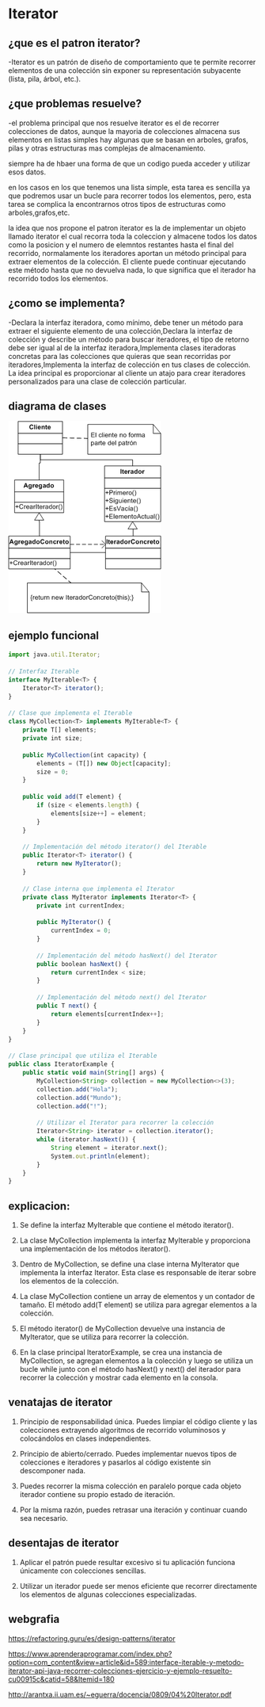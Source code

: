 # Iterator
## ¿que es el patron iterator?
-Iterator es un patrón de diseño de comportamiento que te permite recorrer elementos de una colección sin exponer su representación subyacente (lista, pila, árbol, etc.).
## ¿que problemas resuelve?
-el problema principal que nos resuelve iterator es el de recorrer colecciones de datos, aunque la mayoria de colecciones almacena sus elementos en listas simples hay algunas que se basan en arboles, grafos, pilas y otras estructuras mas complejas de almacenamiento.

siempre ha de hbaer una forma de que un codigo pueda acceder y utilizar esos datos.

en los casos en los que tenemos una lista simple, esta tarea es sencilla ya que podremos usar un bucle para recorrer todos los elementos, pero, esta tarea se complica la encontrarnos otros tipos de estructuras como arboles,grafos,etc.

la idea que nos propone el patron iterator es la de implementar un objeto llamado iterator el cual recorra toda la coleccion y almacene todos los datos como la posicion y el numero de elemntos restantes hasta el final del recorrido,
normalamente los iteradores aportan un método principal para extraer elementos de la colección. 
El cliente puede continuar ejecutando este método hasta que no devuelva nada, lo que significa que el iterador ha recorrido todos los elementos.

## ¿como se implementa?
-Declara la interfaz iteradora, como mínimo, debe tener un método para extraer el siguiente elemento de una colección,Declara la interfaz de colección y describe un método para buscar iteradores, el tipo de retorno debe ser igual al de la interfaz iteradora,Implementa clases iteradoras concretas para las colecciones que quieras que sean recorridas por iteradores,Implementa la interfaz de colección en tus clases de colección. 
La idea principal es proporcionar al cliente un atajo para crear iteradores personalizados para una clase de colección particular.
## diagrama de clases
![diagrama](diagrama.jpg)
## ejemplo funcional 



```javascript
import java.util.Iterator;

// Interfaz Iterable
interface MyIterable<T> {
    Iterator<T> iterator();
}

// Clase que implementa el Iterable
class MyCollection<T> implements MyIterable<T> {
    private T[] elements;
    private int size;

    public MyCollection(int capacity) {
        elements = (T[]) new Object[capacity];
        size = 0;
    }

    public void add(T element) {
        if (size < elements.length) {
            elements[size++] = element;
        }
    }

    // Implementación del método iterator() del Iterable
    public Iterator<T> iterator() {
        return new MyIterator();
    }

    // Clase interna que implementa el Iterator
    private class MyIterator implements Iterator<T> {
        private int currentIndex;

        public MyIterator() {
            currentIndex = 0;
        }

        // Implementación del método hasNext() del Iterator
        public boolean hasNext() {
            return currentIndex < size;
        }

        // Implementación del método next() del Iterator
        public T next() {
            return elements[currentIndex++];
        }
    }
}

// Clase principal que utiliza el Iterable
public class IteratorExample {
    public static void main(String[] args) {
        MyCollection<String> collection = new MyCollection<>(3);
        collection.add("Hola");
        collection.add("Mundo");
        collection.add("!");

        // Utilizar el Iterator para recorrer la colección
        Iterator<String> iterator = collection.iterator();
        while (iterator.hasNext()) {
            String element = iterator.next();
            System.out.println(element);
        }
    }
}
```
## explicacion:

1. Se define la interfaz MyIterable<T> que contiene el método iterator().

2. La clase MyCollection<T> implementa la interfaz MyIterable<T> y proporciona una implementación de los métodos iterator().

3. Dentro de MyCollection<T>, se define una clase interna MyIterator que implementa la interfaz Iterator<T>. Esta clase es responsable de iterar sobre los elementos de la colección.

4. La clase MyCollection<T> contiene un array de elementos y un contador de tamaño. El método add(T element) se utiliza para agregar elementos a la colección.

5. El método iterator() de MyCollection<T> devuelve una instancia de MyIterator, que se utiliza para recorrer la colección.

6. En la clase principal IteratorExample, se crea una instancia de MyCollection<String>, se agregan elementos a la colección y luego se utiliza un bucle while junto con el método hasNext() y next() del iterador para recorrer la colección y mostrar cada elemento en la consola.
## venatajas de iterator
1. Principio de responsabilidad única. Puedes limpiar el código cliente y las colecciones extrayendo algoritmos de recorrido voluminosos y colocándolos en clases independientes.

2. Principio de abierto/cerrado. Puedes implementar nuevos tipos de colecciones e iteradores y pasarlos al código existente sin descomponer nada.

3. Puedes recorrer la misma colección en paralelo porque cada objeto iterador contiene su propio estado de iteración.

4. Por la misma razón, puedes retrasar una iteración y continuar cuando sea necesario.
## desentajas de iterator
1. Aplicar el patrón puede resultar excesivo si tu aplicación funciona únicamente con colecciones sencillas.

2. Utilizar un iterador puede ser menos eficiente que recorrer directamente los elementos de algunas colecciones especializadas.
## webgrafia
https://refactoring.guru/es/design-patterns/iterator

https://www.aprenderaprogramar.com/index.php?option=com_content&view=article&id=589:interface-iterable-y-metodo-iterator-api-java-recorrer-colecciones-ejercicio-y-ejemplo-resuelto-cu00915c&catid=58&Itemid=180

http://arantxa.ii.uam.es/~eguerra/docencia/0809/04%20Iterator.pdf







